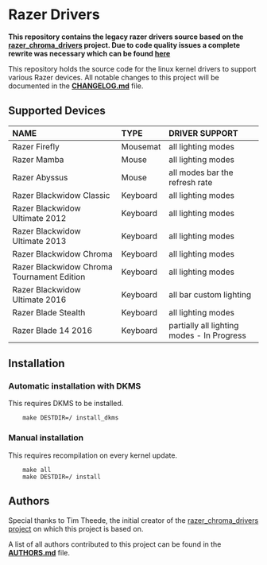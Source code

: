 # Razer Drivers

**This repository contains the legacy razer drivers source based on the [razer_chroma_drivers](https://github.com/pez2001/razer_chroma_drivers) project. Due to code quality issues a complete rewrite was necessary which can be found [here](https://github.com/openrazer/openrazer-drivers)**

This repository holds the source code for the linux kernel drivers to support various Razer devices.
All notable changes to this project will be documented in the **[CHANGELOG.md](CHANGELOG.md)** file.

## Supported Devices

| NAME                                       | TYPE     | DRIVER SUPPORT                             |
|:-------------------------------------------|:---------|:-------------------------------------------|
| Razer Firefly                              | Mousemat | all lighting modes                         |
| Razer Mamba                                | Mouse    | all lighting modes                         |
| Razer Abyssus                              | Mouse    | all modes bar the refresh rate             |
| Razer Blackwidow Classic                   | Keyboard | all lighting modes                         |
| Razer Blackwidow Ultimate 2012             | Keyboard | all lighting modes                         |
| Razer Blackwidow Ultimate 2013             | Keyboard | all lighting modes                         |
| Razer Blackwidow Chroma                    | Keyboard | all lighting modes                         |
| Razer Blackwidow Chroma Tournament Edition | Keyboard | all lighting modes                         |
| Razer Blackwidow Ultimate 2016             | Keyboard | all bar custom lighting                    |
| Razer Blade Stealth                        | Keyboard | all lighting modes                         |
| Razer Blade 14 2016                        | Keyboard | partially all lighting modes - In Progress |


## Installation

### Automatic installation with DKMS

This requires DKMS to be installed.

```
    make DESTDIR=/ install_dkms
```

### Manual installation

This requires recompilation on every kernel update.

```
    make all
    make DESTDIR=/ install
```

## Authors

Special thanks to Tim Theede, the initial creator of the [razer_chroma_drivers project](https://github.com/pez2001/razer_chroma_drivers) on which this project is based on.

A list of all authors contributed to this project can be found in the **[AUTHORS.md](AUTHORS.md)** file.
